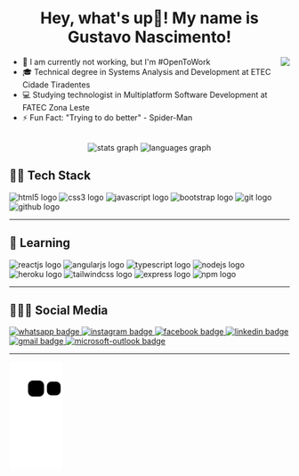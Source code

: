 <h1 align="center">Hey, what's up👋! My name is Gustavo Nascimento!</h1>

<img src="https://media.discordapp.net/attachments/979473643866292225/1016883840360390707/a.gif" height="125" align="right" />
<div align="left">

- 💼 I am currently not working, but I'm #OpenToWork
- 🎓 Technical degree in Systems Analysis and Development at ETEC Cidade Tiradentes
- 💻 Studying technologist in Multiplatform Software Development at FATEC Zona Leste
- ⚡ Fun Fact: "Trying to do better" - Spider-Man

</div>

<br>

<div align="center">
  <img src="https://github-readme-stats.vercel.app/api?hide_title=false&hide_rank=false&show_icons=true&include_all_commits=true&count_private=true&disable_animations=false&theme=graywhite&locale=en&hide_border=false&username=Gustavo-Nasc" height="175" alt="stats graph"  />
  <img src="https://github-readme-stats.vercel.app/api/top-langs?locale=en&hide_title=false&layout=compact&card_width=320&langs_count=10&theme=graywhite&hide_border=false&username=Gustavo-Nasc" height="175" alt="languages graph"  />
</div>

<h2>👨‍💻 Tech Stack</h2>
<div>
    <img src="https://cdn.jsdelivr.net/gh/devicons/devicon/icons/html5/html5-plain.svg" height="35" width="50" alt="html5 logo"/>
    <img src="https://cdn.jsdelivr.net/gh/devicons/devicon/icons/css3/css3-plain.svg" height="35" width="50" alt="css3 logo"/>
    <img src="https://cdn.jsdelivr.net/gh/devicons/devicon/icons/javascript/javascript-plain.svg" height="35" width="50" alt="javascript logo"/>
    <img src="https://cdn.jsdelivr.net/gh/devicons/devicon/icons/bootstrap/bootstrap-plain.svg" height="35" width="50" alt="bootstrap logo"/>
    <img src="https://cdn.jsdelivr.net/gh/devicons/devicon/icons/git/git-original.svg" height="35" width="50" alt="git logo"/>
    <img src="https://cdn.jsdelivr.net/gh/devicons/devicon/icons/github/github-original.svg" height="35" width="50" alt="github logo"/>
</div>

---
<h2>📑 Learning</h2>
<div align="left">
  <img src="https://cdn.jsdelivr.net/gh/devicons/devicon/icons/react/react-original.svg" height="35" width="50" alt="reactjs logo"/>
  <img src="https://cdn.jsdelivr.net/gh/devicons/devicon/icons/angularjs/angularjs-plain.svg" height="35" width="50" alt="angularjs logo"/>
  <img src="https://cdn.jsdelivr.net/gh/devicons/devicon/icons/typescript/typescript-plain.svg" height="35" width="50" alt="typescript logo"/>
  <img src="https://cdn.jsdelivr.net/gh/devicons/devicon/icons/nodejs/nodejs-plain.svg" height="35" width="50" alt="nodejs logo"/>
  <img src="https://cdn.jsdelivr.net/gh/devicons/devicon/icons/heroku/heroku-plain.svg" height="35" width="50" alt="heroku logo"/>
  <img src="https://cdn.jsdelivr.net/gh/devicons/devicon/icons/tailwindcss/tailwindcss-plain.svg" height="35" width="50" alt="tailwindcss logo"/>
  <img src="https://cdn.jsdelivr.net/gh/devicons/devicon/icons/express/express-original.svg" height="35" width="50" alt="express logo"/>
  <img src="https://cdn.jsdelivr.net/gh/devicons/devicon/icons/npm/npm-original-wordmark.svg" height="35" width="50" alt="npm logo"/>
</div>

---
<h2>🧏🏾‍♂️ Social Media</h2>
<a href="https://wa.me/5511976495898">
  <img src="https://img.shields.io/static/v1?message=Whatsapp&logo=whatsapp&label=&color=25D366&logoColor=white&labelColor=&style=for-the-badge" height="30" alt="whatsapp badge"/>
</a>
<a href="https://www.instagram.com/gustanascsouza/">
  <img src="https://img.shields.io/static/v1?message=Instagram&logo=instagram&label=&color=DD2A7B&logoColor=white&labelColor=&style=for-the-badge" height="30" alt="instagram badge"/>
</a>
<a href="https://www.facebook.com/gustanascsouza/">
  <img src="https://img.shields.io/static/v1?message=Facebook&logo=facebook&label=&color=1877F2&logoColor=white&labelColor=&style=for-the-badge" height="30" alt="facebook badge"/>
</a>
<a href="https://www.linkedin.com/in/gustanascsouza/">
  <img src="https://img.shields.io/static/v1?message=LinkedIn&logo=linkedin&label=&color=0077B5&logoColor=white&labelColor=&style=for-the-badge" height="30" alt="linkedin badge"/>
</a>
<a href="mailto:gunascsouza@gmail.com">
  <img src="https://img.shields.io/static/v1?message=Gmail&logo=gmail&label=&color=D14836&logoColor=white&labelColor=&style=for-the-badge" height="30" alt="gmail badge"/>
</a>
<a href="mailto:gustavo.ns@outlook.com.br">
  <img src="https://img.shields.io/static/v1?message=Outlook&logo=microsoft-outlook&label=&color=0078D4&logoColor=white&labelColor=&style=for-the-badge" height="30" alt="microsoft-outlook badge"/>
</a>

---

![Snake animation](https://github.com/Gustavo-Nasc/Gustavo-Nasc/blob/output/github-contribution-grid-snake.svg)

